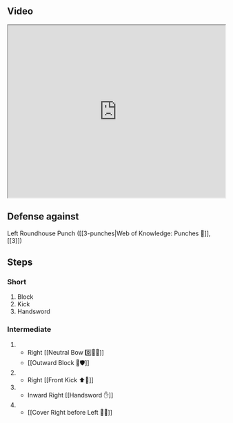 ## Video

<iframe src="https://www.youtube.com/embed/IXZ6kr4VHQw?start=29&end=46" width="100%" height="400"></iframe>

## Defense against

Left Roundhouse Punch ([[3-punches|Web of Knowledge: Punches 👊]], [[3]])

## Steps

### Short

1. Block
2. Kick
3. Handsword

### Intermediate

1.  -   Right [[Neutral Bow 0️⃣🧍‍♂️]]
    - [[Outward Block 🔼🛡️]]
2.  -   Right [[Front Kick ⬆️🦵]]
3.  -   Inward Right [[Handsword ✋]]
4.  -   [[Cover Right before Left 🦶🔄]]
